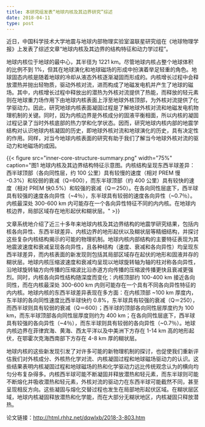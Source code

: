 ```yaml
---
title: 本研究组发表“地球内核及其边界研究”综述
date: 2018-04-11
type: post
---
```


近日，中国科学技术大学地震与地球内部物理实验室温联星研究组在《地球物理学报》上发表了综述文章“地球内核及其边界的结构特征和动力学过程”。

地球内核位于地球的最中心，其半径为 1221 km。尽管地球内核占整个地球体积的比例不到 1%，但其在地球演化和地球磁场的形成中扮演着举足轻重的角色。地球固态内核是随着地球的冷却从液态外核逐渐凝固而形成的。内核增长过程中会释放潜热并抛出轻物质，驱动外核对流，进而构成了地磁发电机并产生了地球的磁场。其中，内核增长过程中释放出的潜热为外核对流提供了热能，而释放的轻元素则在地球重力场作用下由地球内核表面上浮至地球外核顶部，为外核对流提供了化学驱动力。因此，研究地球内核表面凝固过程是了解地球外核对流和地磁发电机物理机制的关键。同时，因为内核边界是外核成分的固液平衡相面，所以内核的凝固过程记录了当时外核底部的热力学和化学状态。因而，研究地球内核内部的地震学结构对认识地球内核凝固的历史，即地球外核对流和地球演化的历史，具有决定性的作用。同样，对当今地球内核表面的研究有助于我们了解当今地球外核对流的驱动力和地磁场的成因。

{{< figure src="inner-core-structure-summary.png" width="75%" caption="图1 地球内核及其边界结构特征示意图。内核结构呈现东西半球差异：西半球顶部（各向同性层，约 100 公里）具有较慢的速度（相对 PREM 慢 -0.3%）和较弱的衰减（Q=600），而东半球顶部（约 400 公里）具有较快的速度（相对 PREM 快0.5%）和较强的衰减（Q＝250）。在各向同性层底下，西半球具有较强的速度各向异性（~4％），东半球具有较弱的速度各向异性（~0.7％）。内核最深处 300-600 km 内可能存在一个各向异性特征不同的内内核。在地球内核边界，局部区域存在地形起伏和糊状层。" >}}

文章系统地介绍了近三十多年来地球内核及其边界结构的地震学研究结果，包括内核各向异性、东西半球差异、内核边界的地形起伏以及糊状层等精细结构，并探讨这些复杂内核结构揭示的可能的物理机制。地球内核内部结构的主要特征表现为其地震波速度和衰减呈现各向异性，且各种结构（速度、衰减和各向异性）均呈现东西半球差异，而内核表面的新发现则包括其局部区域存在起伏的地形和固液并存的糊状层。地球内核压缩波速度和衰减均呈现以地球旋转轴为轴的柱对称各向异性，沿地球旋转轴方向传播的压缩波比沿赤道方向传播的压缩波传播更快且衰减更强烈。同时，内核各向异性结构随深度而变化：内核顶部约 100-400 km 接近各向同性，而在内核最深处 300-600 km 内则可能存在一个具有不同各向异性特征的内内核。地球内核的东西半球差异表现在多方面：在内核顶部 ~100 km 厚度内，东半球的各向同性速度比西半球快约 0.8%，东半球具有较强的衰减（Q＝250），而西半球则具有较弱的衰减（Q＝600）；西半球的顶部各向同性层厚度约为 100 km，而东半球顶部各向同性层厚度则约为 400 km；在各向同性层底下，西半球具有较强的各向异性（~4％），而东半球则具有较弱的各向异性（~0.7％）。地球内核边界在菲律宾海、黄海、西太平洋以及中美洲下方存在 1-14 km 高的地形起伏，在鄂霍次克海西南部下方存在 4-8 km 厚的糊状层。

地球内核的这些新发现引发了对许多可能的新物理机制的探讨，也促使我们重新评估我们对外核成分、外核热化学对流、内核凝固过程和地球磁场驱动力的认识。这些结果表明内核凝固过程和地球磁场的热和化学驱动力远比传统观念认为的横向均匀分布复杂得多。内核西半球可能不断凝固并释放潜热和轻元素，而东半球则可能不断熔化并吸收潜热和轻元素，外核对流的驱动力在东西半球可能截然不同，甚至呈现相反方向。这些凝固与熔化交替过程也发生在局部地形起伏区域。在糊状层区域，地球内核凝固释放潜热和化学能，而在大部分无糊状地区，内核凝固只释放潜热。

论文链接：http://html.rhhz.net/dqwlxb/2018-3-803.htm
